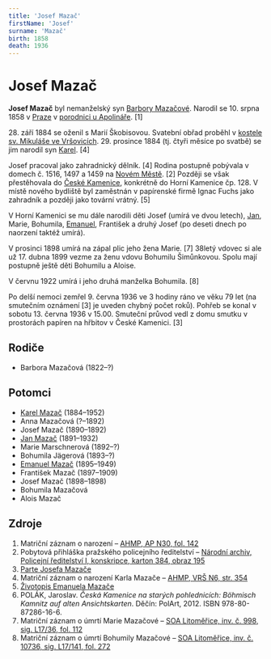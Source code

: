 ```yaml
---
title: 'Josef Mazač'
firstName: 'Josef'
surname: 'Mazač'
birth: 1858
death: 1936
---
```


# Josef Mazač

**Josef Mazač** byl nemanželský syn [Barbory Mazačové](mazacova-barbora-1822.md). Narodil se 10. srpna 1858 v [Praze](https://cs.wikipedia.org/wiki/Praha) v [porodnici u Apolináře](https://cs.wikipedia.org/wiki/Zemsk%C3%A1_porodnice_u_Apolin%C3%A1%C5%99e). \[1\]

28\. září 1884 se oženil s Marií Škobisovou. Svatební obřad proběhl v [kostele sv. Mikuláše ve Vršovicích](https://cs.wikipedia.org/wiki/Kostel_svatého_Mikuláše_(Vršovice)). 29. prosince 1884 (tj. čtyři měsíce po svatbě) se jim narodil syn [Karel](mazac-karel-1884.md). \[4\]

Josef pracoval jako zahradnický dělník. \[4\] Rodina postupně pobývala v domech č. 1516, 1497 a 1459 na [Novém Městě](https://cs.wikipedia.org/wiki/Nov%C3%A9_M%C4%9Bsto_(Praha)). \[2\] Později se však přestěhovala do [České Kamenice](https://cs.wikipedia.org/wiki/%C4%8Cesk%C3%A1_Kamenice), konkrétně do Horní Kamenice čp. 128. V místě nového bydliště byl zaměstnán v papírenské firmě Ignac Fuchs jako zahradník a později jako tovární vrátný. \[5\]

V Horní Kamenici se mu dále narodili děti Josef (umírá ve dvou letech), [Jan]((mazac-jan-1891.md)), Marie, Bohumila, [Emanuel](mazac-emanuel-1895.md), František a druhý Josef (po deseti dnech po naorzení taktéž umírá).
    
<Photo src="ceska-kamenice-papirny-veduta.jpg" alt="Česko-kamenické papírny na dobové vedutě [6]" />

V prosinci 1898 umírá na zápal plic jeho žena Marie. \[7\] 38letý vdovec si ale už 17. dubna 1899 vezme za ženu vdovu Bohumilu Šimůnkovou. Spolu mají postupně ještě děti Bohumilu a Aloise.

<Photo src="mazac-josef-a-synove.jpg" alt="Josef Mazač (uprostřed) a jeho synové (zleva Jan a Karel, zbylí dva – pravděpodobně Jaroslav a Alois – zatím nejsou identifikováni). " />

V červnu 1922 umírá i jeho druhá manželka Bohumila. \[8\]

Po delší nemoci zemřel 9. června 1936 ve 3 hodiny ráno ve věku 79 let (na smutečním oznámení \[3\] je uveden chybný počet roků). Pohřeb se konal v sobotu 13. června 1936 v 15.00. Smuteční průvod vedl z domu smutku v prostorách papíren na hřbitov v České Kamenici. \[3\]


## Rodiče

- Barbora Mazačová (1822–?)


## Potomci

- [Karel Mazač](mazac-karel-1884.md) (1884–1952)
- Anna Mazačová (?–1892)
- Josef Mazač (1890–1892)
- [Jan Mazač](mazac-jan-1891.md) (1891–1932)
- Marie Marschnerová (1892–?)
- Bohumila Jägerová (1893–?)
- [Emanuel Mazač](mazac-emanuel-1895.md) (1895–1949)
- František Mazač (1897–1909)
- Josef Mazač (1898–1898)
- Bohumila Mazačová
- Alois Mazač


## Zdroje

1. Matriční záznam o narození – [AHMP, AP N30, fol. 142](http://katalog.ahmp.cz/pragapublica/permalink?xid=917418BEABDE4BEEA179DA5A5150DB11&scan=145#scan145)
2. Pobytová přihláška pražského policejního ředitelství – [Národní archiv, Policejní ředitelství I, konskripce, karton 384, obraz 195](http://digi.nacr.cz/prihlasky2/index.php?action=link&ref=czarch:CZ-100000010:874&karton=384&folium=195)
3. [Parte Josefa Mazače](../mazac-josef-parte.pdf)
4. Matriční záznam o narození Karla Mazače – [AHMP, VRŠ N6, str. 354](http://katalog.ahmp.cz/pragapublica/permalink?xid=FC152E6DB6FF48959C8931B618A21616&scan=354#scan354)
5. [Životopis Emanuela Mazače](/zdroje/mazac-emanuel/cv.md)
6. POLÁK, Jaroslav. _Česká Kamenice na starých pohlednicích: Böhmisch Kamnitz auf alten Ansichtskarten_. Děčín: PolArt, 2012. ISBN 978-80-87286-16-6.
7. Matriční záznam o úmrtí Marie Mazačové – [SOA Litoměřice, inv. č. 998, sig. L17/36, fol. 112](http://vademecum.soalitomerice.cz/vademecum/permalink?xid=09ddd7cea03b9b8d:4e496e4e:12216bae987:-79c1&scan=115#scan115)
8. Matriční záznam o úmrtí Bohumily Mazačové – [SOA Litoměřice, inv. č. 10736, sig. L17/141, fol. 272](http://vademecum.soalitomerice.cz/vademecum/permalink?xid=8d0e01f6cf78fd58:-6ca67971:13f99d54109:-7f5e&scan=277#scan277)

